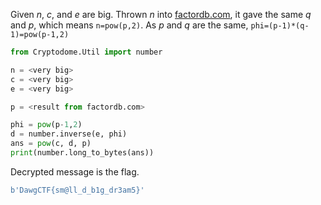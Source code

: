 
Given *n*, *c*, and *e* are big. Thrown *n* into [factordb.com](http://factordb.com/), it gave the same *q* and *p*, which means ``n=pow(p,2)``. As *p* and *q* are the same, ``phi=(p-1)*(q-1)=pow(p-1,2)``

```python
from Cryptodome.Util import number

n = <very big>
c = <very big>
e = <very big>

p = <result from factordb.com>

phi = pow(p-1,2)
d = number.inverse(e, phi)
ans = pow(c, d, p)
print(number.long_to_bytes(ans))
```

Decrypted message is the flag.

```python
b'DawgCTF{sm@ll_d_b1g_dr3am5}'
```
